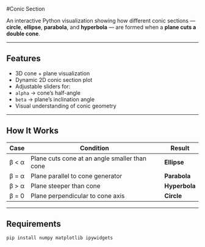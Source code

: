 #Conic Section


An interactive Python visualization showing how different conic sections — **circle**, **ellipse**, **parabola**, and **hyperbola** — are formed when a **plane cuts a double cone**.

---

##  Features
-  3D cone + plane visualization  
-  Dynamic 2D conic section plot  
-  Adjustable sliders for:
  - `alpha` → cone’s half-angle  
  - `beta` → plane’s inclination angle  
-  Visual understanding of conic geometry  

---

##  How It Works

| Case | Condition | Result |
|------|------------|---------|
| β < α | Plane cuts cone at an angle smaller than cone | **Ellipse** |
| β = α | Plane parallel to cone generator | **Parabola** |
| β > α | Plane steeper than cone | **Hyperbola** |
| β = 0 | Plane perpendicular to cone axis | **Circle** |

---

## Requirements
```bash
pip install numpy matplotlib ipywidgets

